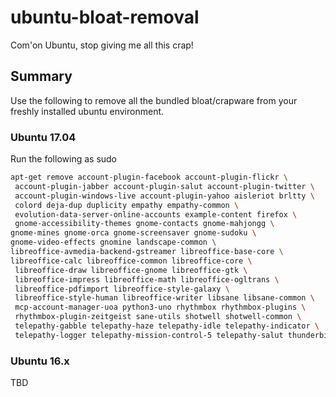 # ubuntu-bloat-removal
Com'on Ubuntu, stop giving me all this crap!

## Summary

Use the following to remove all the bundled bloat/crapware from your freshly installed ubuntu environment.

### Ubuntu 17.04

Run the following as sudo

```bash
apt-get remove account-plugin-facebook account-plugin-flickr \
 account-plugin-jabber account-plugin-salut account-plugin-twitter \
 account-plugin-windows-live account-plugin-yahoo aisleriot brltty \
 colord deja-dup duplicity empathy empathy-common \
 evolution-data-server-online-accounts example-content firefox \
 gnome-accessibility-themes gnome-contacts gnome-mahjongg \ 
gnome-mines gnome-orca gnome-screensaver gnome-sudoku \ 
gnome-video-effects gnomine landscape-common \ 
libreoffice-avmedia-backend-gstreamer libreoffice-base-core \
libreoffice-calc libreoffice-common libreoffice-core \
 libreoffice-draw libreoffice-gnome libreoffice-gtk \
 libreoffice-impress libreoffice-math libreoffice-ogltrans \
 libreoffice-pdfimport libreoffice-style-galaxy \
 libreoffice-style-human libreoffice-writer libsane libsane-common \
 mcp-account-manager-uoa python3-uno rhythmbox rhythmbox-plugins \ 
 rhythmbox-plugin-zeitgeist sane-utils shotwell shotwell-common \
 telepathy-gabble telepathy-haze telepathy-idle telepathy-indicator \
 telepathy-logger telepathy-mission-control-5 telepathy-salut thunderbird thunderbird-gnome-support totem totem-common totem-plugins unity-scope-chromiumbookmarks unity-scope-colourlovers unity-scope-devhelp unity-scope-firefoxbookmarks unity-scope-manpages unity-scope-musicstores unity-scope-openclipart unity-scope-texdoc unity-scope-tomboy unity-scope-video-remote unity-scope-virtualbox unity-scope-yelp unity-scope-zotero
```

### Ubuntu 16.x

TBD

